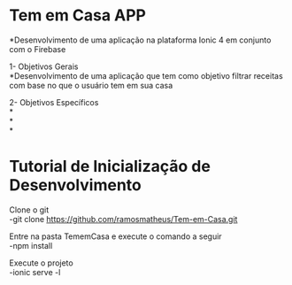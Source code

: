 # Tem em Casa APP

*Desenvolvimento de uma aplicação na plataforma Ionic 4 em conjunto com o Firebase</br>

1- Objetivos Gerais</br>
  *Desenvolvimento de uma aplicação que tem como objetivo filtrar receitas com base no que o usuário tem em sua casa</br>

2- Objetivos Específicos</br>
  *</br>
  *</br>
  *</br>


















# Tutorial de Inicialização de Desenvolvimento</br>
  
  Clone o git</br>
  -git clone https://github.com/ramosmatheus/Tem-em-Casa.git
  
  Entre na pasta TememCasa e execute o comando a seguir</br> 
  -npm install
  
  Execute o projeto</br>
  -ionic serve -l
